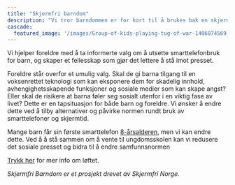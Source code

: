 ```yaml
---
title: "Skjermfri barndom"
description: "Vi tror barndommen er for kort til å brukes bak en skjerm"
cascade:
  featured_image: '/images/Group-of-kids-playing-tug-of-war-1406874569_8659x5773.jpeg'
---
```

Vi hjelper foreldre med å ta informerte valg om å utsette smarttelefonbruk for barn, og skaper et fellesskap som gjør det lettere å stå imot presset.

Foreldre står overfor et umulig valg. Skal de gi barna tilgang til en voksenrettet teknologi som kan eksponere dem for skadelig innhold, avhengighetsskapende funksjoner og sosiale medier som kan skape angst? Eller skal de risikere at barna føler seg sosialt utenfor i en viktig fase av livet? Dette er en tapsituasjon for både barn og foreldre. Vi ønsker å endre dette ved å tilby alternativer og påvirke normen rundt bruk av smarttelefoner og skjermtid. 

Mange barn får sin første smarttelefon [8-årsalderen](https://www.medietilsynet.no/fakta/rapporter/barn-og-medier/barn-medievaner-2024/), men vi kan endre dette. Ved å å stå sammen om å vente til ungdomsskolen kan vi redusere det sosiale presset og bidra til å endre samfunnsnormen

[Trykk her](/pledge) for mer info om løftet.

*Skjermfri Barndom er et prosjekt drevet av Skjermfri Norge.*

